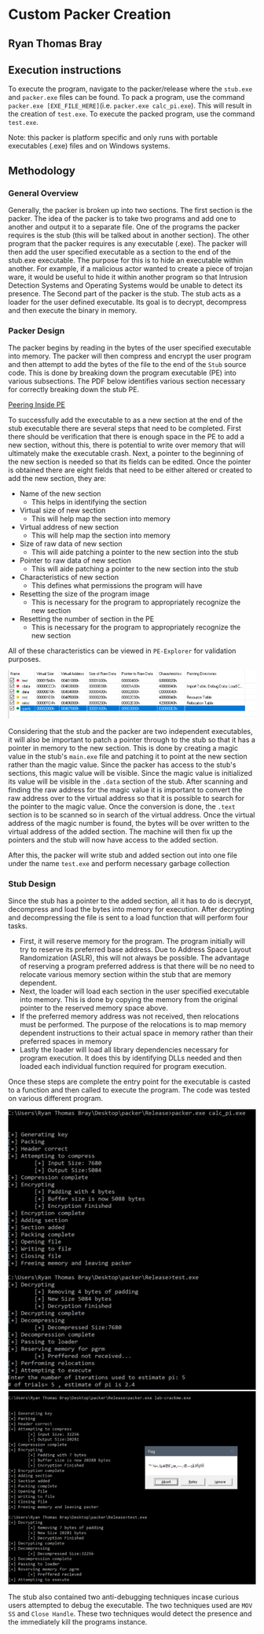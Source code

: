 # Custom Packer Creation
## Ryan Thomas Bray

## Execution instructions
To execute the program, navigate to the packer/release where the `stub.exe` and `packer.exe` files can be found.  To pack a program, use the command `packer.exe [EXE_FILE_HERE]`(i.e. `packer.exe calc_pi.exe`).  This will result in the creation of `test.exe`.  To execute the packed program, use the command `test.exe`. 

Note: this packer is platform specific and only runs with portable executables (.exe) files and on Windows systems.

## Methodology

### General Overview
Generally, the packer is broken up into two sections.  The first section is the packer.  The idea of the packer is to take two programs and add one to another and output it to a separate file.  One of the programs the packer requires is the stub (this will be talked about in another section).  The other program that the packer requires is any executable (.exe).  The packer will then add the user specified executable as a section to the end of the stub.exe executable.  The purpose for this is to hide an executable within another.  For example, if a malicious actor wanted to create a piece of trojan ware, it would be useful to hide it within another program so that Intrusion Detection Systems and Operating Systems would be unable to detect its presence.  The Second part of the packer is the stub.  The stub acts as a loader for the user defined executable.  Its goal is to decrypt, decompress and then execute the binary in memory.

### Packer Design
The packer begins by reading in the bytes of the user specified executable into memory.  The packer will then compress and encrypt the user program and then attempt to add the bytes of the file to the end of the `Stub` source code.  This is done by breaking down the program executable (PE) into various subsections.  The PDF below identifies various section necessary for correctly breaking down the stub PE.  

[Peering Inside PE](imgs/pe.pdf "Peering Inside PE")

To successfully add the executable to as a new section at the end of the stub executable there are several steps that need to be completed.  First there should be verification that there is enough space in the PE to add a new section, without this, there is potential to write over memory that will ultimately make the executable crash.  Next, a pointer to the beginning of the new section is needed so that its fields can be edited.  Once the pointer is obtained there are eight fields that need to be either altered or created to add the new section, they are:

- Name of the new section
    - This helps in identifying the section
- Virtual size of new section
    - This will help map the section into memory
- Virtual address of new section
    - This will help map the section into memory
- Size of raw data of new section
    - This will aide patching a pointer to the new section into the stub
- Pointer to raw data of new section
    - This will aide patching a pointer to the new section into the stub
- Characteristics of new section
    - This defines what permissions the program will have
- Resetting the size of the program image
    - This is necessary for the program to appropriately recognize the new section
- Resetting the number of section in the PE
    - This is necessary for the program to appropriately recognize the new section

All of these characteristics can be viewed in `PE-Explorer` for validation purposes.

![alt text](imgs/sections.png "Added section")

Considering that the stub and the packer are two independent executables, it will also be important to patch a pointer through to the stub so that it has a pointer in memory to the new section.  This is done by creating a magic value in the stub's `main.exe` file and patching it to point at the new section rather than the magic value.  Since the packer has access to the stub's sections, this magic value will be visible.  Since the magic value is initialized its value will be visible in the `.data` section of the stub.  After scanning and finding the raw address for the magic value it is important to convert the raw address over to the virtual address so that it is possible to search for the pointer to the magic value.  Once the conversion is done, the `.text` section is to be scanned so in search of the virtual address.  Once the virtual address of the magic number is found, the bytes will be over written to the virtual address of the added section.  The machine will then fix up the pointers and the stub will now have access to the added section.  

After this, the packer will write stub and added section out into one file under the name `test.exe` and perform necessary garbage collection

### Stub Design
Since the stub has a pointer to the added section, all it has to do is decrypt, decompress and load the bytes into memory for execution.  After decrypting and decompressing the file is sent to a load function that will perform four tasks.

- First, it will reserve memory for the program.  The program initially will try to reserve its preferred base address.  Due to Address Space Layout Randomization (ASLR), this will not always be possible.  The advantage of reserving a program preferred address is that there will be no need to relocate various memory section within the stub that are memory dependent.
- Next, the loader will load each section in the user specified executable into memory.  This is done by copying the memory from the original pointer to the reserved memory space above.
- If the preferred memory address was not received, then relocations must be performed.  The purpose of the relocations is to map memory dependent instructions to their actual space in memory rather than their preferred spaces in memory
- Lastly the loader will load all library dependencies necessary for program execution.  It does this by identifying DLLs needed and then loaded each individual function required for program execution.

Once these steps are complete the entry point for the executable is casted to a function and then called to execute the program.  The code was tested on various different program.

![alt text](imgs/calcpi.png "calc_pi.exe")
![alt text](imgs/crackme.png "crackme.exe")

The stub also contained two anti-debugging techniques incase curious users attempted to debug the executable.  The two techniques used are `MOV SS` and `Close Handle`.  These two techniques would detect the presence and the immediately kill the programs instance.  

